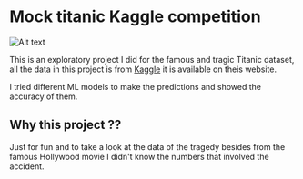 
# Mock titanic Kaggle competition

![Alt text](https://araukania.cl/wp-content/uploads/2021/02/george_titanic_widexl.jpg)


This is an exploratory project I did for the famous and tragic Titanic dataset, all the data in this project is from [Kaggle](https://www.kaggle.com/) it is available on theis website.

I tried different ML models to make the predictions and showed the accuracy of them.


## Why this project ??

Just for fun and to take a look at the data of the tragedy besides from the famous Hollywood movie I didn't know the numbers that involved the accident.